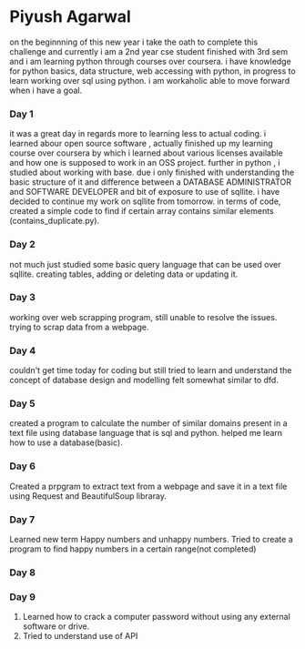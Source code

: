 # Piyush Agarwal
on the beginnning of this new year i take the oath to complete this challenge and currently i am a 2nd year cse student finished with 3rd sem and i am learning python through courses over coursera.
i have knowledge for python basics, data structure, web accessing with python, in progress to learn working over sql using python.
i am workaholic able to move forward when i have a goal.

### Day 1
it was a great day in regards more to learning less to actual coding.
i learned abour open source software , actually finished up my learning course over coursera by which i learned about various licenses available and how one is supposed to work in an OSS project.
further in python , i studied about working with base. due i only finished with understanding the basic structure of it and difference between a DATABASE ADMINISTRATOR and SOFTWARE DEVELOPER and bit of exposure to use of sqllite.
i have decided to continue my work on sqllite from tomorrow.
in terms of code, created a simple code to find if certain array contains similar elements (contains_duplicate.py).

### Day 2
not much just studied some basic query language that can be used over sqllite.
creating tables, adding or deleting data or updating it.

### Day 3
working over web scrapping program, still unable to resolve the issues.
trying to scrap data from a webpage.

### Day 4
couldn't get time today for coding but still tried to learn and understand the concept of database design and modelling felt somewhat similar to dfd.

### Day 5
created a program to calculate the number of similar domains present in a text file using database language that is sql and python.
helped me learn how to use a database(basic).

### Day 6
Created a prpgram to extract text from a webpage and save it in a text file using Request and BeautifulSoup libraray.

### Day 7
Learned new term Happy numbers and unhappy numbers.
Tried to create a program to find happy numbers in a certain range(not completed)

### Day 8


### Day 9
1. Learned how to crack a computer password without using any external software or drive.
2. Tried to understand use of API 
